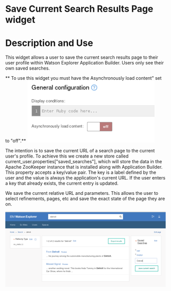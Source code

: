 # Save Current Search Results Page widget #

# Description and Use #

This widget allows a user to save the current search results page to their user profile within Watson Explorer Application Builder. Users only see their own saved searches.

** To use this widget you must have the Asynchronously load content" set to "off".**
<img src="async_off.png" width="400px">

The intention is to save the current URL of a search page to the current user's profile. To achieve this we create a new store called current_user.properties["saved_searches"], which will store the data in the Apache ZooKeeper instance that is installed along with Application Builder. This property accepts a key/value pair. The key is a label defined by the user and the value is always the application's current URL. If the user enters a key that already exists, the current entry is updated.

We save the current relative URL and parameters. This allows the user to select refinements, pages, etc and save the exact state of the page they are on.

![Screenshot](saved_search_screenshot_2.png)

